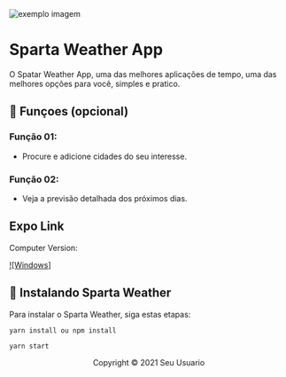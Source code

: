 <img src="exemplo-image.png" alt="exemplo imagem">

# Sparta Weather App

O Spatar Weather App, uma das melhores aplicações de tempo, uma das melhores opções para você, simples e pratico.

## 🔧 Funçoes (opcional)

### Função 01:
- Procure e adicione cidades do seu interesse.

### Função 02:
- Veja a previsão detalhada dos próximos dias.

## Expo Link

Computer Version:

[![Windows]](https://expo.dev/@diogopereiraas/sparta-weather)

## 🚀 Instalando Sparta Weather

Para instalar o Sparta Weather, siga estas etapas:

```
yarn install ou npm install
```

```
yarn start
```

<p align="center">Copyright © 2021 Seu Usuario</p>

